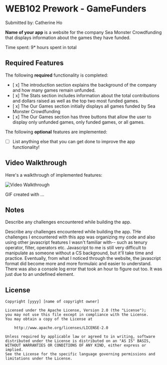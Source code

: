 # WEB102 Prework - GameFunders

Submitted by: Catherine Ho

**Name of your app** is a website for the company Sea Monster Crowdfunding that displays information about the games they have funded.

Time spent: 9* hours spent in total

## Required Features

The following **required** functionality is completed:

* [ x] The introduction section explains the background of the company and how many games remain unfunded.
* [ x] The Stats section includes information about the total contributions and dollars raised as well as the top two most funded games.
* [ x] The Our Games section initially displays all games funded by Sea Monster Crowdfunding
* [ x] The Our Games section has three buttons that allow the user to display only unfunded games, only funded games, or all games.

The following **optional** features are implemented:

* [ ] List anything else that you can get done to improve the app functionality!

## Video Walkthrough

Here's a walkthrough of implemented features:

<img src='http://i.imgur.com/link/to/your/gif/file.gif' title='Video Walkthrough' width='' alt='Video Walkthrough' />

<!-- Replace this with whatever GIF tool you used! -->
GIF created with ...  
<!-- Recommended tools:
[Kap](https://getkap.co/) for macOS
[ScreenToGif](https://www.screentogif.com/) for Windows
[peek](https://github.com/phw/peek) for Linux. -->

## Notes

Describe any challenges encountered while building the app.

Describe any challenges encountered while building the app.
THe challenges I encountered with this app was organizing my code and also using other javascript features I wasn't familiar with-- such as tenury operator, filter, operators etc. Javascript to me is still very difficult to manipulate as someone without a CS background, but it'll take time and practice. Eventually, from what I noticed through the website, the javascript format did become more and more formulaic and easier to understand. There was also a console log error that took an hour to figure out too. It was just due to an undefined element. 

## License

    Copyright [yyyy] [name of copyright owner]

    Licensed under the Apache License, Version 2.0 (the "License");
    you may not use this file except in compliance with the License.
    You may obtain a copy of the License at

        http://www.apache.org/licenses/LICENSE-2.0

    Unless required by applicable law or agreed to in writing, software
    distributed under the License is distributed on an "AS IS" BASIS,
    WITHOUT WARRANTIES OR CONDITIONS OF ANY KIND, either express or implied.
    See the License for the specific language governing permissions and
    limitations under the License.
